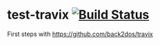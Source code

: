 # test-travix [![Build Status](https://travis-ci.org/azrafe7/test-travix.svg?branch=master)](https://travis-ci.org/azrafe7/test-travix)

First steps with https://github.com/back2dos/travix